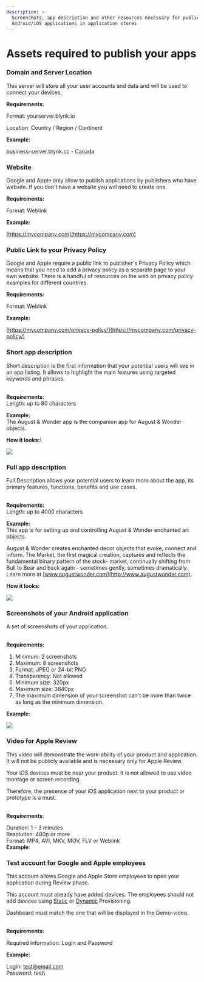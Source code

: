 ```yaml
---
description: >-
  Screenshots, app description and other resources necessary for publication of
  Android/iOS applications in application stores
---
```


# Assets required to publish your apps

### Domain and Server Location <a href="server-name-and-location" id="server-name-and-location"></a>

This server will store all your user accounts and data and will be used to connect your devices.

**Requirements:**

Format: yourserver.blynk.io

Location: Country / Region / Continent

**Example:**

business-server.blynk.cc - Canada

###  <a href="website" id="website"></a>

### Website <a href="website" id="website"></a>

Google and Apple only allow to publish applications by publishers who have website. If you don't have a website you will need to create one.

**Requirements:**

Format: Weblink

**Example:**

[https://mycompany.com](https://mycompany.com)

###  <a href="public-link-to-your-privacy-policy" id="public-link-to-your-privacy-policy"></a>

### Public Link to your Privacy Policy <a href="public-link-to-your-privacy-policy" id="public-link-to-your-privacy-policy"></a>

Google and Apple require a public link to publisher's Privacy Policy which means that you need to add a privacy policy as a separate page to your own website. There is a handful of resources on the web on privacy policy examples for different countries.

**Requirements:**

Format: Weblink

**Example:**

[https://mycompany.com/privacy-policy/](https://mycompany.com/privacy-policy/)

###  <a href="short-description" id="short-description"></a>

### Short app description <a href="short-description" id="short-description"></a>

Short description is the first information that your potential users will see in an app listing. It allows to highlight the main features using targeted keywords and phrases.

\
**Requirements:**\
Length: up to 80 characters

**Example:**\
The August & Wonder app is the companion app for August & Wonder objects.

**How it looks:**\


![](https://downloads.intercomcdn.com/i/o/101939412/d31dc0cfe2ca8db4765793a0/image.png?expires=1620504000\&signature=94c45e6d89a8b6e9ed4322827dc3ef4fd3a8ee9f1ed56ac7c9aeae00a2386291)

###  <a href="full-description" id="full-description"></a>

### Full app description <a href="full-description" id="full-description"></a>

Full Description allows your potential users to learn more about the app, its primary features, functions, benefits and use cases.

\
**Requirements:**\
Length: up to 4000 characters

**Example:**\
This app is for setting up and controlling August & Wonder enchanted art objects.

August & Wonder creates enchanted decor objects that evoke, connect and inform. The Market, the first magical creation, captures and reflects the fundamental binary pattern of the stock- market, continually shifting from Bull to Bear and back again - sometimes gently, sometimes dramatically. Learn more at [www.augustwonder.com](http://www.augustwonder.com).

**How it looks:**

![](https://downloads.intercomcdn.com/i/o/101939807/677d25dcf2fcfe61177163a0/image.png?expires=1620504000\&signature=e224c647a80fbf794cbbd09327c8893d21166b1d252b629a4dfd80977ab67cbc)

###  <a href="screenshots-of-your-android-application" id="screenshots-of-your-android-application"></a>

###  <a href="screenshots-of-your-android-application" id="screenshots-of-your-android-application"></a>

### Screenshots of your Android application <a href="screenshots-of-your-android-application" id="screenshots-of-your-android-application"></a>

A set of screenshots of your application.

\
**Requirements:**

1. Minimum: 2 screenshots
2. Maximum: 8 screenshots
3. Format: JPEG or 24-bit PNG
4. Transparency: Not allowed
5. Minimum size: 320px
6. Maximum size: 3840px
7. The maximum dimension of your screenshot can't be more than twice as long as the minimum dimension.

**Example:**

![](https://downloads.intercomcdn.com/i/o/101940535/6b279ce2d0bd0f55f8917038/image.png?expires=1620504000\&signature=def16f1a8cdcd8a88b150722ffd01b7c70a8ffda1cc6a85095e36d7513312c25)

###  <a href="video-for-apple-review" id="video-for-apple-review"></a>

### Video for Apple Review <a href="video-for-apple-review" id="video-for-apple-review"></a>

This video will demonstrate the work-ability of your product and application. It will not be publicly available and is necessary only for Apple Review.

Your iOS devices must be near your product. It is not allowed to use video montage or screen recording.

Therefore, the presence of your iOS application next to your product or prototype is a must.

\
**Requirements**:

Duration: 1 - 3 minutes\
Resolution: 480p or more\
Format: MP4, AVI, MKV, MOV, FLV or Weblink\
**Example**:

###  <a href="test-account-for-google-and-apple-employees" id="test-account-for-google-and-apple-employees"></a>

### Test account for Google and Apple employees <a href="test-account-for-google-and-apple-employees" id="test-account-for-google-and-apple-employees"></a>

This account allows Google and Apple Store employees to open your application during Review phase.

This account must already have added devices. The employees should not add devices using [Static](http://help.blynk.cc/publishing-apps-made-with-blynk/static-auth-token-provisioning) or [Dynamic](http://help.blynk.cc/publishing-apps-made-with-blynk/dynamic-auth-token-provisioning) Provisioning.

Dashboard must match the one that will be displayed in the Demo-video.

\
**Requirements:**

Required information: Login and Password

**Example:**

Login: [test@email.com](mailto:test@email.com)\
Password: test\
